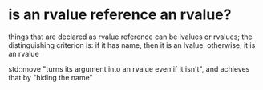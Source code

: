  is an rvalue reference an rvalue?
 =================================

 things that are declared as rvalue reference can be lvalues or
 rvalues; the distinguishing criterion is: if it has name, then it is
 an lvalue, otherwise, it is an rvalue

 std::move "turns its argument into an rvalue even if it isn't",
 and achieves that by "hiding the name"
